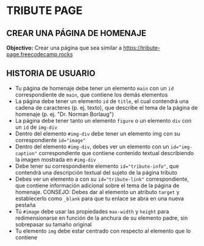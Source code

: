 # TRIBUTE PAGE

## CREAR UNA PÁGINA DE HOMENAJE

**Objectivo:** Crear una página que sea similar a https://tribute-page.freecodecamp.rocks

## HISTORIA DE USUARIO

- Tu página de homenaje debe tener un elemento `main` con un `id` correspondiente de `main`, que contiene los demás elementos
- La página debe tener un elemento `id` de `title`, el cual contendrá una cadena de caracteres (p. ej. texto), que describe el tema de la página de homenaje (p. ej. "Dr. Norman Borlaug")
- La página debe tener tanto un elemento `figure` o un elemento `div` con un `id` de `img-div`
- Dentro del elemento `#img-div` debe tener un elemento img con su correspondiente `id="image"`
- Dentro del elemento `#img-div`, debes ver un elemento con un `id="img-caption"` correspondiente que contiene contenido textual describiendo la imagen mostrada en `#img-div`
- Debe tener su correspondiente elemento `id="tribute-info"`, que contendrá una descripción textual del sujeto de la página tributo
- Debes ver un elemento a con su `id="tribute-link"` correspondiente, que contiene información adicional sobre el tema de la página de homenaje. CONSEJO: Debes dar al elemento un atributo `target` y establecerlo como `_blank` para que tu enlace se abra en una nueva pestaña
- Tú `#image` debe usar las propiedades `max-width` y `height` para redimensionarse en función de la anchura de su elemento padre, sin sobrepasar su tamaño original
- Tu elemento `img` debe estar centrado con respecto al elemento que lo contiene
